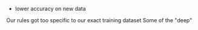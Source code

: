 - lower accuracy on new data

Our rules got too specific to our exact training dataset
Some of the "deep"